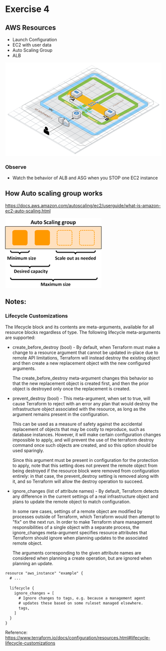 # Exercise 4

## AWS Resources
- Launch Configuration
- EC2 with user data
- Auto Scaling Group
- ALB

![vpc](auto-scaling-diagram.png)

### Observe
- Watch the behavior of ALB and ASG when you STOP one EC2 instance


## How Auto scaling group works 
https://docs.aws.amazon.com/autoscaling/ec2/userguide/what-is-amazon-ec2-auto-scaling.html

![asg](as-basic-diagram.png)

## Notes:
### Lifecycle Customizations
The lifecycle block and its contents are meta-arguments, available for all resource blocks regardless of type. The following lifecycle meta-arguments are supported:
- create_before_destroy (bool) - By default, when Terraform must make a change to a resource argument that cannot be updated in-place due to remote API limitations, Terraform will instead destroy the existing object and then create a new replacement object with the new configured arguments.
  
  The create_before_destroy meta-argument changes this behavior so that the new replacement object is created first, and then the prior object is destroyed only once the replacement is created.
  
- prevent_destroy (bool) - This meta-argument, when set to true, will cause Terraform to reject with an error any plan that would destroy the infrastructure object associated with the resource, as long as the argument remains present in the configuration.
  
  This can be used as a measure of safety against the accidental replacement of objects that may be costly to reproduce, such as database instances. However, it will make certain configuration changes impossible to apply, and will prevent the use of the terraform destroy command once such objects are created, and so this option should be used sparingly.
  
  Since this argument must be present in configuration for the protection to apply, note that this setting does not prevent the remote object from being destroyed if the resource block were removed from configuration entirely: in that case, the prevent_destroy setting is removed along with it, and so Terraform will allow the destroy operation to succeed.
  
- ignore_changes (list of attribute names) - By default, Terraform detects any difference in the current settings of a real infrastructure object and plans to update the remote object to match configuration.
  
  In some rare cases, settings of a remote object are modified by processes outside of Terraform, which Terraform would then attempt to "fix" on the next run. In order to make Terraform share management responsibilities of a single object with a separate process, the ignore_changes meta-argument specifies resource attributes that Terraform should ignore when planning updates to the associated remote object.
  
  The arguments corresponding to the given attribute names are considered when planning a create operation, but are ignored when planning an update.

```hcl-terraform
resource "aws_instance" "example" {
  # ...

  lifecycle {
    ignore_changes = [
      # Ignore changes to tags, e.g. because a management agent
      # updates these based on some ruleset managed elsewhere.
      tags,
    ]
  }
}
```      
Reference: https://www.terraform.io/docs/configuration/resources.html#lifecycle-lifecycle-customizations


